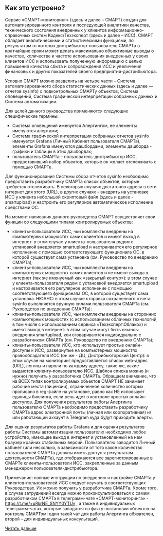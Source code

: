 ## Как это устроено?

Сервис «СМАРТ-мониторинг» (здесь и далее – СМАРТ) создан для автоматизированного контроля и последующей аналитики качества, технического состояния внедренных у клиентов информационно-справочных систем Кодекс/Техэксперт (здесь и далее – ИСС). 
СМАРТ обладает аналитическими и статистическими функциями, по результатам от которых дистрибьютор-пользователь СМАРТа в кратчайшие сроки может делать максимально объективные выводы о качестве, количестве и частоте использования внедренных у своих клиентов ИСС и использовать полученную информацию с целью повышения качества сбыта и сопровождения ИСС и увеличения финансовых и других показателей своего предприятия-дистрибьютора.

Условно СМАРТ можно разделить на четыре части – Система автоматизированного сбора статистических данных (здесь и далее — отчетов sysinfo) с подконтрольных СМАРТу объектов, Система оповещений, Система графической интерпретации собранных данных и Система автоматизации.

Для целей данного руководства применяются следующие специфические термины: 
- Система оповещений именуется Алертингом, ее элементы именуются алертами;
- Система графической интерпретации собранных отчетов sysinfo именуется Grafana (Личный Кабинет пользователя СМАРТа), элементы Grafana именуются дашбордами, элементы дашборда - графики и таблицы в этих дашбордах;
- пользователь СМАРТа – пользователь-дистрибьютор ИСС, предоставивший набор объектов, которые он желает отслеживать с помощью СМАРТа.

Для функционирования Системы сбора отчетов sysinfo необходимо предоставить разработчику СМАРТа список объектов, которые требуется отслеживать. В некоторых случаях достаточно адреса в сети интернет для этого (URL), в других случаях - внедрить на установке ИСС у клиента небольшой скриптовый файл (здесь и далее - smartupload) и настроить его регулярное автоматическое исполнение средствами ОС. 

На момент написания данного руководства СМАРТ осуществляет свои функции со следующими типами контролируемых объектов: 
- клиенты-пользователи ИСС, чьи комплекты внедрены на компьютерных мощностях самих клиентов и имеют выход в интернет: в этом случае у клиента-пользователя рядом с установкой внедряется smartupload и настраивается его регулярное исполнение с помощью соответствующего функционала ОС, в которой существует сама установка (см. Руководство по внедрению СМАРТа);
- клиенты-пользователи ИСС, чьи комплекты внедрены на компьютерных мощностях самих клиентов и не имеют выхода в интернет (так же именуемый как «закрытый контур»): в этом случае у клиента-пользователя рядом с установкой внедряется smartupload и настраивается его регулярное исполнение с помощью соответствующего функционала ОС, в которой существует сама установка. НЮАНС: в этом случае отправка сохраненного отчета sysinfo выполняется вручную силами пользователя СМАРТа (см. Руководство по внедрению СМАРТа);
- клиенты-пользователи ИСС, чьи комплекты внедрены на сторонних компьютерных мощностях (с использованием облачных технологий, в том числе с использованием сервиса «Техэксперт.Облако») и имеют выход в интернет: в этом случае могут быть нюансы внедрения smartupload, кои оговариваются индивидуально с разработчиком СМАРТа (см. Руководство по внедрению СМАРТа);
- клиенты-пользователи ИСС, кто использует простые онлайн-доступы к ИСС, развернутые на компьютерных мощностях правообладателя ИСС (он же - ДЦ, Дистрибьюторский Центр): в этом случае на мониторинг предоставляется список web-адрес (URL), логины и пароли по каждому адресу, такие же, какие выдаются клиенту-пользователю ИСС. Шаблон списка можно (и нужно) получить у разработчика СМАРТа.
Обращаем внимание, что на ВСЕХ типах контролируемых объектов СМАРТ НЕ занимает рабочие места (лицензии), ограниченное количество которых прописано в reg-файле на установке, равно как НЕ использует единицы биллинга, если речь идет о контроле простых онлайн-доступов.
Для получения результатов работы Алертинга пользователю СМАРТа необходимо предоставить разработчику СМАРТа адрес электронной почты (личная или корпоративная) и/или работающий аккаунт в Telegram куда будут приходить алерты.

Для оценки результатов работы Grafana и для оценки результатов работы Системы автоматизации пользователю необходимо любое устройство, имеющее выход в интернет и установленный на нем браузер крайних стабильных версий. Пользователю заводится Личный кабинет (или несколько, в зависимости от того какое количество пользователей СМАРТа должны иметь доступ к результатам деятельности СМАРТа), где отображаются все зарегистрированные в СМАРТе клиенты-пользователи ИСС, закрепленные за данным менеджером пользователя-дистрибьютора.

Примечание: полные инструкции по внедрению и настройке СМАРТа у клиентов-пользователей ИСС следует изучать в соответствующих Руководствах. Их можно получить у разработчика СМАРТа. 
Кроме того, в случае затруднений всегда можно проконсультироваться с самим разработчиком СМАРТа в телеграмм-чате «СМАРТ-мониторинга» - https://t.me/+uRkrNE_SNYY0YTUy , а также в индивидуальных телеграмм-чатах, которые заводятся по факту постановки объектов на контроль СМАРТом: один такой чат для работы Алертинга обязателен, второй – для индивидуальных консультаций.

[Читать дальше](chapter-2.md)